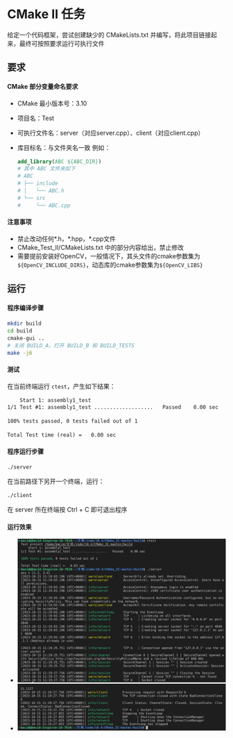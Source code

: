 # CMake II 任务

给定一个代码框架，尝试创建缺少的 CMakeLists.txt 并编写，将此项目链接起来，最终可按照要求运行可执行文件

## 要求

#### CMake 部分变量命名要求

+ CMake 最小版本号：3.10

+ 项目名：Test

+ 可执行文件名：server（对应server.cpp）、client（对应client.cpp）

+ 库目标名：与文件夹名一致		例如：

  ```cmake
  add_library(ABC ${ABC_DIR})
  # 其中 ABC 文件夹如下
  # ABC
  # ├── include
  # │   └── ABC.h
  # └── src
  #     └── ABC.cpp
  ```

#### 注意事项

+ 禁止改动任何\*.h，\*.hpp，\*.cpp文件
+ CMake_Test_II/CMakeLists.txt 中的部分内容给出，禁止修改
+ 需要提前安装好OpenCV，一般情况下，其头文件的cmake参数集为`${OpenCV_INCLUDE_DIRS}`，动态库的cmake参数集为`${OpenCV_LIBS}`



## 运行

#### 程序编译步骤

```bash
mkdir build
cd build
cmake-gui ..
# 关闭 BUILD_A，打开 BUILD_B 和 BUILD_TESTS
make -j6
```



#### 测试

在当前终端运行 `ctest`，产生如下结果：

        Start 1: assembly1_test
    1/1 Test #1: assembly1_test ...................   Passed    0.00 sec
    
    100% tests passed, 0 tests failed out of 1
    
    Total Test time (real) =   0.00 sec


#### 程序运行步骤

```bash
./server
```

在当前路径下另开一个终端，运行：

```bash
./client
```

在 server 所在终端按 Ctrl + C 即可退出程序

#### 运行效果

+ ![](https://github.com/b-Acid/Images/blob/main/cmake2/2.jpg?raw=true)
+ ![](https://github.com/b-Acid/Images/blob/main/cmake2/1.jpg?raw=true)
